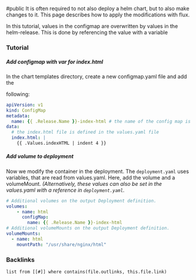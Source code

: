 #public
It is often required to not also deploy a helm chart, but to also make changes to it. This page describes how to apply the modifications with flux.

In this tutorial, values in the configmap are overwritten by values in the helm-release. This is done by referencing the value with a variable


### Tutorial
##### Add configmap with var for index.html
In the chart templates directory, create a new configmap.yaml file and add the

following:
```yaml
apiVersion: v1  
kind: ConfigMap  
metadata:  
  name: {{ .Release.Name }}-index-html # the name of the config map is the name of the release  
data:  
  # the index.html file is defined in the values.yaml file  
  index.html: |  
    {{ .Values.indexHTML | indent 4 }}
```

##### Add volume to deployment 
Now we modify the container in the deployment. The `deployment.yaml` uses variables, that are read from values.yaml. Here, add the volume and a volumeMount. *(Alternatively, these values can also be set in the values.yaml with a reference in `deployment.yaml`.*
```yaml
# Additional volumes on the output Deployment definition.  
volumes:  
    - name: html  
      configMap:  
        name: {{ .Release.Name }}-index-html  
# Additional volumeMounts on the output Deployment definition.  
volumeMounts:  
  - name: html  
    mountPath: "/usr/share/nginx/html"
```



### Backlinks
```dataview 
list from [[#]] where contains(file.outlinks, this.file.link)
```

